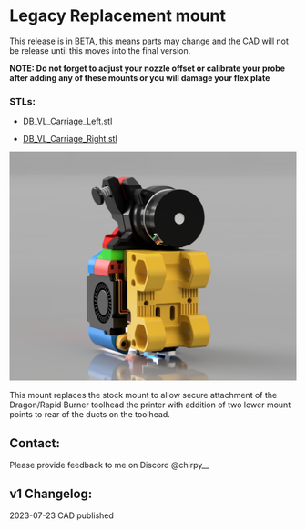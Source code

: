 # Legacy Replacement mount

This release is in BETA, this means parts may change and the CAD will not be release until this moves into the final version.

**NOTE: Do not forget to adjust your nozzle offset or calibrate your probe after adding any of these mounts or you will damage your flex plate**

### STLs:

- [DB_VL_Carriage_Left.stl](STLs/DB_VL_Carriage_Left.stl)

- [DB_VL_Carriage_Right.stl](STLs/DB_VL_Carriage_Right.stl)

![](../../images/Legacy.png)

This mount replaces the stock mount to allow secure attachment of the Dragon/Rapid Burner toolhead the printer with addition of two lower mount points to rear of the ducts on the toolhead.

## Contact:

Please provide feedback to me on Discord @chirpy__ 

## v1 Changelog:

2023-07-23 CAD published
